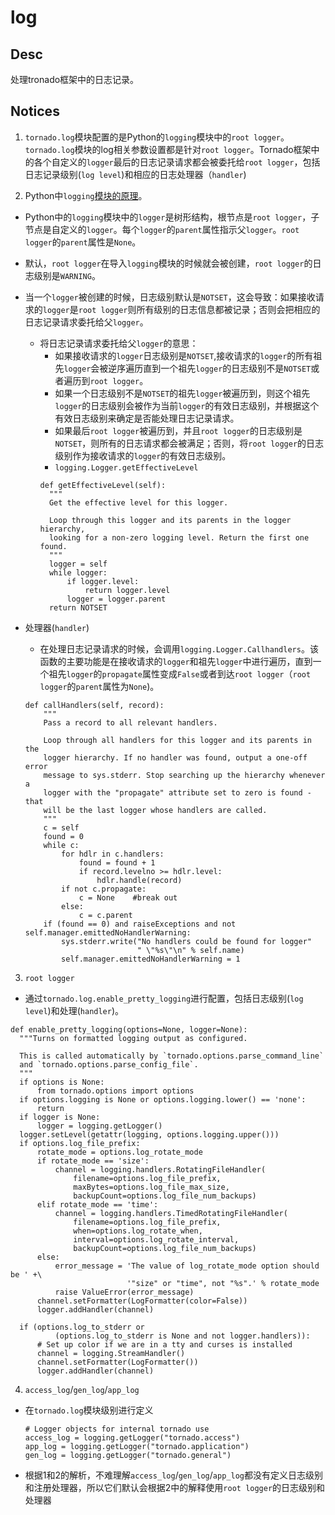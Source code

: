 # log

## Desc
处理tronado框架中的日志记录。

 
## Notices
1. `tornado.log`模块配置的是Python的`logging`模块中的`root logger`。`tornado.log`模块的log相关参数设置都是针对`root logger`。Tornado框架中的各个自定义的`logger`最后的日志记录请求都会被委托给`root logger`，包括日志记录级别(`log level`)和相应的日志处理器（`handler`)

2. Python中`logging`[模块的原理](https://docs.python.org/2/library/logging.html#logging.Logger.setLevel)。
  * Python中的`logging`模块中的`logger`是树形结构，根节点是`root logger`，子节点是自定义的`logger`。每个`logger`的`parent`属性指示父`logger`。`root logger`的`parent`属性是`None`。
  * 默认，`root logger`在导入`logging`模块的时候就会被创建，`root logger`的日志级别是`WARNING`。
  * 当一个`logger`被创建的时候，日志级别默认是`NOTSET`，这会导致：如果接收请求的`logger`是`root logger`则所有级别的日志信息都被记录；否则会把相应的日志记录请求委托给父`logger`。
    * 将日志记录请求委托给父`logger`的意思：
      * 如果接收请求的`logger`日志级别是`NOTSET`,接收请求的`logger`的所有祖先`logger`会被逆序遍历直到一个祖先`logger`的日志级别不是`NOTSET`或者遍历到`root logger`。
      * 如果一个日志级别不是`NOTSET`的祖先`logger`被遍历到，则这个祖先`logger`的日志级别会被作为当前`logger`的有效日志级别，并根据这个有效日志级别来确定是否能处理日志记录请求。
      * 如果最后`root logger`被遍历到，并且`root logger`的日志级别是`NOTSET`，则所有的日志请求都会被满足；否则，将`root logger`的日志级别作为接收请求的`logger`的有效日志级别。
      * `logging.Logger.getEffectiveLevel`
      ```
      def getEffectiveLevel(self):
        """
        Get the effective level for this logger.

        Loop through this logger and its parents in the logger hierarchy,
        looking for a non-zero logging level. Return the first one found.
        """
        logger = self
        while logger:
            if logger.level:
                return logger.level
            logger = logger.parent
        return NOTSET
      ```

  * 处理器(`handler`)
    * 在处理日志记录请求的时候，会调用`logging.Logger.Callhandlers`。该函数的主要功能是在接收请求的`logger`和祖先`logger`中进行遍历，直到一个祖先`logger`的`propagate`属性变成`False`或者到达`root logger`（`root logger`的`parent`属性为`None`)。
    ```
    def callHandlers(self, record):
        """
        Pass a record to all relevant handlers.

        Loop through all handlers for this logger and its parents in the
        logger hierarchy. If no handler was found, output a one-off error
        message to sys.stderr. Stop searching up the hierarchy whenever a
        logger with the "propagate" attribute set to zero is found - that
        will be the last logger whose handlers are called.
        """
        c = self
        found = 0
        while c:
            for hdlr in c.handlers:
                found = found + 1
                if record.levelno >= hdlr.level:
                    hdlr.handle(record)
            if not c.propagate:
                c = None    #break out
            else:
                c = c.parent
        if (found == 0) and raiseExceptions and not self.manager.emittedNoHandlerWarning:
            sys.stderr.write("No handlers could be found for logger"
                             " \"%s\"\n" % self.name)
            self.manager.emittedNoHandlerWarning = 1
    ```

3. `root logger`
  * 通过`tornado.log.enable_pretty_logging`进行配置，包括日志级别(`log level`)和处理(`handler`)。
  ```
  def enable_pretty_logging(options=None, logger=None):
    """Turns on formatted logging output as configured.

    This is called automatically by `tornado.options.parse_command_line`
    and `tornado.options.parse_config_file`.
    """
    if options is None:
        from tornado.options import options
    if options.logging is None or options.logging.lower() == 'none':
        return
    if logger is None:
        logger = logging.getLogger()
    logger.setLevel(getattr(logging, options.logging.upper()))
    if options.log_file_prefix:
        rotate_mode = options.log_rotate_mode
        if rotate_mode == 'size':
            channel = logging.handlers.RotatingFileHandler(
                filename=options.log_file_prefix,
                maxBytes=options.log_file_max_size,
                backupCount=options.log_file_num_backups)
        elif rotate_mode == 'time':
            channel = logging.handlers.TimedRotatingFileHandler(
                filename=options.log_file_prefix,
                when=options.log_rotate_when,
                interval=options.log_rotate_interval,
                backupCount=options.log_file_num_backups)
        else:
            error_message = 'The value of log_rotate_mode option should be ' +\
                            '"size" or "time", not "%s".' % rotate_mode
            raise ValueError(error_message)
        channel.setFormatter(LogFormatter(color=False))
        logger.addHandler(channel)

    if (options.log_to_stderr or
            (options.log_to_stderr is None and not logger.handlers)):
        # Set up color if we are in a tty and curses is installed
        channel = logging.StreamHandler()
        channel.setFormatter(LogFormatter())
        logger.addHandler(channel)
  ```

4. `access_log`/`gen_log`/`app_log`
  * 在`tornado.log`模块级别进行定义
    ```
    # Logger objects for internal tornado use
    access_log = logging.getLogger("tornado.access")
    app_log = logging.getLogger("tornado.application")
    gen_log = logging.getLogger("tornado.general")

    ```
  * 根据1和2的解析，不难理解`access_log`/`gen_log`/`app_log`都没有定义日志级别和注册处理器，所以它们默认会根据2中的解释使用`root logger`的日志级别和处理器